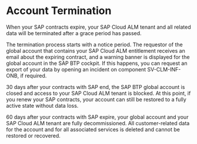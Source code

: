<!-- loio219d7d0c369c4c7bb68860e7710f25b3 -->

# Account Termination

When your SAP contracts expire, your SAP Cloud ALM tenant and all related data will be terminated after a grace period has passed.

The termination process starts with a notice period. The requestor of the global account that contains your SAP Cloud ALM entitlement receives an email about the expiring contract, and a warning banner is displayed for the global account in the SAP BTP cockpit. If this happens, you can request an export of your data by opening an incident on component SV-CLM-INF-ONB, if required.

30 days after your contracts with SAP end, the SAP BTP global account is closed and access to your SAP Cloud ALM tenant is blocked. At this point, if you renew your SAP contracts, your account can still be restored to a fully active state without data loss.

60 days after your contracts with SAP expire, your global account and your SAP Cloud ALM tenant are fully decommissioned. All customer-related data for the account and for all associated services is deleted and cannot be restored or recovered.

